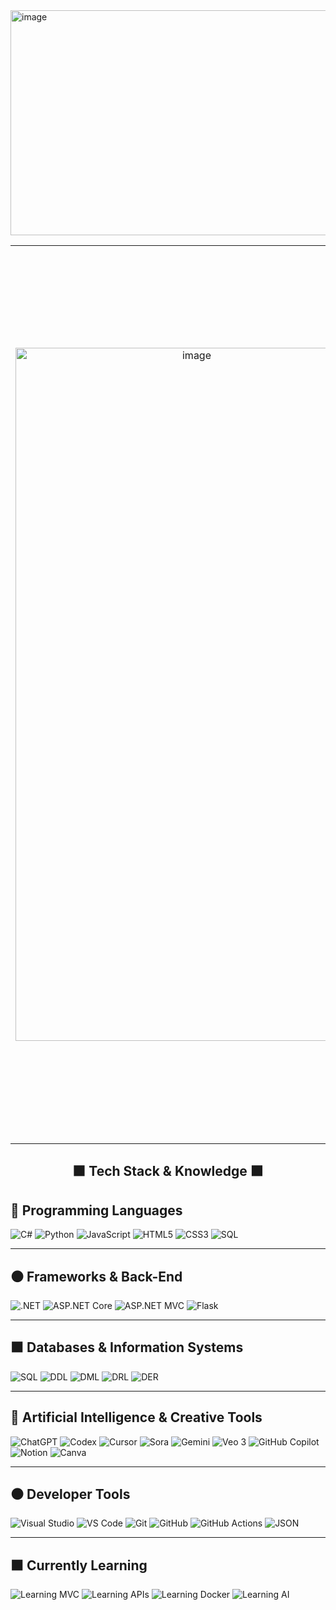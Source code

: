 <img width="1080" height="360" alt="image" src="https://github.com/user-attachments/assets/37cdd222-23b0-40d6-9477-d55ab678392d" />    
  
<table align="center">       
  <tr>      
    <!-- Imagen izquierda -->
    <td align="center" valign="middle" style="padding-right: 20px;"> 
       <img width="564" height="1109" alt="image" src="https://github.com/user-attachments/assets/be6fdea2-ecdd-483e-b686-c64fdd872c07" />
    </td>   
    <!-- Stats en el centro -->
    <td align="center" valign="middle">
      <div style="
        background:#1b1b1b;
        border:1px solid #2a2a2a;
        border-radius:14px;
        padding:24px;
        width:720px;
        box-shadow: 0 0 12px rgba(0,0,0,0.7);
      ">
     <!-- Stats en el centro --> <td align="center" valign="middle"> <div style=" background:#1b1b1b; /* gris oscuro sólido */ border:1px solid #2a2a2a; border-radius:14px; padding:24px; width:720px; /* más ancho */ box-shadow: 0 0 12px rgba(0,0,0,0.7); "> <!-- GitHub Readme Stats --> <img src="https://github-readme-stats.vercel.app/api?username=sebacalvino&show_icons=true&hide_border=true&bg_color=1b1b1b&title_color=dddddd&text_color=bfbfbf&icon_color=aaaaaa&v=6" width="680" alt="GitHub Stats" style="display:block;margin:0 auto;" /> <!-- Streak Stats --> <img src="https://streak-stats.demolab.com?user=sebacalvino&hide_border=true&background=1b1b1b&ring=aaaaaa&fire=aaaaaa&currStreakNum=dddddd&sideNums=bfbfbf&currStreakLabel=bfbfbf&sideLabels=bfbfbf&dates=8c8c8c&stroke=333333&v=6" width="680" alt="GitHub Streak" style="display:block;margin:20px auto 0;" /> </div> </td>
      </div>
    </td>
    <!-- Imagen derecha -->
    <td align="center" valign="middle" style="padding-left: 20px;">
      <img width="564" height="1109" alt="image" src="https://github.com/user-attachments/assets/be6fdea2-ecdd-483e-b686-c64fdd872c07" />
    </td>
  </tr> 
</table>


<h2 align="center">⬛ Tech Stack & Knowledge ⬛</h2>

## 🖤 Programming Languages
![C#](https://img.shields.io/badge/C%23-1a1a1a?style=for-the-badge&logo=c-sharp&logoColor=E5E5E5)
![Python](https://img.shields.io/badge/Python-1a1a1a?style=for-the-badge&logo=python&logoColor=E5E5E5)
![JavaScript](https://img.shields.io/badge/JavaScript-1a1a1a?style=for-the-badge&logo=javascript&logoColor=C9C9C9)
![HTML5](https://img.shields.io/badge/HTML5-1a1a1a?style=for-the-badge&logo=html5&logoColor=E5E5E5)
![CSS3](https://img.shields.io/badge/CSS3-1a1a1a?style=for-the-badge&logo=css3&logoColor=E5E5E5)
![SQL](https://img.shields.io/badge/SQL-1a1a1a?style=for-the-badge&logo=postgresql&logoColor=E5E5E5)

---

## ⚫ Frameworks & Back-End
![.NET](https://img.shields.io/badge/.NET-1a1a1a?style=for-the-badge&logo=dotnet&logoColor=C9C9C9)
![ASP.NET Core](https://img.shields.io/badge/ASP.NET_Core-1a1a1a?style=for-the-badge&logo=dotnet&logoColor=E5E5E5)
![ASP.NET MVC](https://img.shields.io/badge/ASP.NET_MVC-1a1a1a?style=for-the-badge&logo=dotnet&logoColor=C9C9C9)
![Flask](https://img.shields.io/badge/Flask-1a1a1a?style=for-the-badge&logo=flask&logoColor=E5E5E5)

---

## ⬛ Databases & Information Systems
![SQL](https://img.shields.io/badge/SQL-1a1a1a?style=for-the-badge&logo=postgresql&logoColor=E5E5E5)
![DDL](https://img.shields.io/badge/DDL-1a1a1a?style=for-the-badge&logoColor=C9C9C9)
![DML](https://img.shields.io/badge/DML-1a1a1a?style=for-the-badge&logoColor=E5E5E5)
![DRL](https://img.shields.io/badge/DRL-1a1a1a?style=for-the-badge&logoColor=C9C9C9)
![DER](https://img.shields.io/badge/Entity_Relationship_Diagram-1a1a1a?style=for-the-badge&logoColor=E5E5E5)

---

## 🖤 Artificial Intelligence & Creative Tools
![ChatGPT](https://img.shields.io/badge/ChatGPT-1a1a1a?style=for-the-badge&logo=openai&logoColor=E5E5E5)
![Codex](https://img.shields.io/badge/Codex-1a1a1a?style=for-the-badge&logo=openai&logoColor=C9C9C9)
![Cursor](https://img.shields.io/badge/Cursor_AI-1a1a1a?style=for-the-badge&logo=visualstudiocode&logoColor=E5E5E5)
![Sora](https://img.shields.io/badge/Sora-1a1a1a?style=for-the-badge&logo=adobe&logoColor=C9C9C9)
![Gemini](https://img.shields.io/badge/Gemini-1a1a1a?style=for-the-badge&logo=google&logoColor=E5E5E5)
![Veo 3](https://img.shields.io/badge/Veo_3-1a1a1a?style=for-the-badge&logo=youtube&logoColor=C9C9C9)
![GitHub Copilot](https://img.shields.io/badge/GitHub_Copilot-1a1a1a?style=for-the-badge&logo=github&logoColor=E5E5E5)
![Notion](https://img.shields.io/badge/Notion-1a1a1a?style=for-the-badge&logo=notion&logoColor=C9C9C9)
![Canva](https://img.shields.io/badge/Canva-1a1a1a?style=for-the-badge&logo=canva&logoColor=E5E5E5)

---

## ⚫ Developer Tools
![Visual Studio](https://img.shields.io/badge/Visual_Studio-1a1a1a?style=for-the-badge&logo=visual-studio&logoColor=E5E5E5)
![VS Code](https://img.shields.io/badge/VS_Code-1a1a1a?style=for-the-badge&logo=visual-studio-code&logoColor=C9C9C9)
![Git](https://img.shields.io/badge/Git-1a1a1a?style=for-the-badge&logo=git&logoColor=E5E5E5)
![GitHub](https://img.shields.io/badge/GitHub-1a1a1a?style=for-the-badge&logo=github&logoColor=C9C9C9)
![GitHub Actions](https://img.shields.io/badge/GitHub_Actions-1a1a1a?style=for-the-badge&logo=githubactions&logoColor=E5E5E5)
![JSON](https://img.shields.io/badge/JSON-1a1a1a?style=for-the-badge&logo=json&logoColor=E5E5E5)

---

## ⬛ Currently Learning
![Learning MVC](https://img.shields.io/badge/Learning_MVC-1a1a1a?style=for-the-badge&logo=dotnet&logoColor=C9C9C9)
![Learning APIs](https://img.shields.io/badge/Learning_REST_APIs-1a1a1a?style=for-the-badge&logo=postman&logoColor=E5E5E5)
![Learning Docker](https://img.shields.io/badge/Learning_Docker-1a1a1a?style=for-the-badge&logo=docker&logoColor=C9C9C9)
![Learning AI](https://img.shields.io/badge/Learning_AI_Automation-1a1a1a?style=for-the-badge&logo=openai&logoColor=E5E5E5)

</div>
